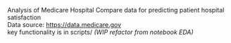Analysis of Medicare Hospital Compare data for predicting patient hospital satisfaction <br>
Data source: https://data.medicare.gov <br>
key functionality is in scripts/ <i> (WIP refactor from notebook EDA) </i>
